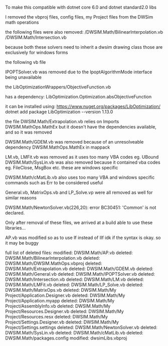 To make this compatible with dotnet core 6.0 and dotnet standard2.0 libs

I removed the vbproj files, config files, my Project files from the DWSim math operations

the following files were also removed:
/DWSIM.Math/BilinearInterpolation.vb
/DWSIM.Math/Intersection.vb

because both these solvers need to inherit a dwsim drawing class
those are exclusively for windows forms

the following vb file

IPOPTSolver.vb
was removed due to the IpoptAlgorithmMode interface being unavailable


the
LibOptimizationWrappers/ObjectiveFunction.vb

has a dependency:
LibOptimization.Optimization.absObjectiveFunction

it can be installed using:
https://www.nuget.org/packages/LibOptimization/
dotnet add package LibOptimization --version 1.13.0

the file
DWSIM.Math/Extrapolation.vb
relies on
Imports DWSIM.MathOps.MathEx
but it doesn't have the dependencies available, and so it was removed


DWSIM.Math/GDEM.vb
was removed because of an unresolveable dependency DWSIM.MathOps.MathEx
in mappack


LM.vb, LMFit.vb was removed as it uses too many VBA codes eg. UBound
DWSIM.Math/SysLin.vb was also removed because it contained vba codes
eg. FileClose, MsgBox etc. these are windows specific


DWSIM.Math/cMatLib.vb also uses too many VBA and windows specific commands
such as Err to be considered useful

General.vb, MatrixOps.vb and LP_Solve.vp were all removed as well for similar reasons

DWSIM.Math/NewtonSolver.vb(226,20): error BC30451: 'Common' is not declared.

Only after removal of these files, we arrived at a build able to use these
libraries...


AP.vb was modified so as to use If instead of IIf
idk if the syntax is okay. so it may be buggy


full list of deleted files:
	modified:   DWSIM.Math/AP.vb
	deleted:    DWSIM.Math/BilinearInterpolation.vb
	deleted:    DWSIM.Math/DWSIM.MathOps.vbproj
	deleted:    DWSIM.Math/Extrapolation.vb
	deleted:    DWSIM.Math/GDEM.vb
	deleted:    DWSIM.Math/General.vb
	deleted:    DWSIM.Math/IPOPTSolver.vb
	deleted:    DWSIM.Math/Intersection.vb
	deleted:    DWSIM.Math/LM.vb
	deleted:    DWSIM.Math/LMFit.vb
	deleted:    DWSIM.Math/LP_Solve.vb
	deleted:    DWSIM.Math/MatrixOps.vb
	deleted:    DWSIM.Math/My Project/Application.Designer.vb
	deleted:    DWSIM.Math/My Project/Application.myapp
	deleted:    DWSIM.Math/My Project/AssemblyInfo.vb
	deleted:    DWSIM.Math/My Project/Resources.Designer.vb
	deleted:    DWSIM.Math/My Project/Resources.resx
	deleted:    DWSIM.Math/My Project/Settings.Designer.vb
	deleted:    DWSIM.Math/My Project/Settings.settings
	deleted:    DWSIM.Math/NewtonSolver.vb
	deleted:    DWSIM.Math/SysLin.vb
	deleted:    DWSIM.Math/cMatLib.vb
	deleted:    DWSIM.Math/packages.config
	modified:   dwsimLibs.vbproj


